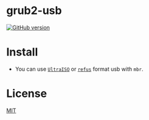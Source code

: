 # grub2-usb 
[![GitHub version](https://badge.fury.io/gh/torn4dom4n%2Fgrub2-usb.svg)](https://badge.fury.io/gh/torn4dom4n%2Fgrub2-usb)

# Install 
* You can use [`UltraISO`](https://www.ezbsystems.com/ultraiso/) or [`refus`](https://rufus.akeo.ie/) format usb with `mbr`.

# License
[MIT](./LICENSE.md)

